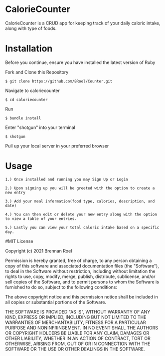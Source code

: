 # CalorieCounter

CalorieCounter is a CRUD app for keeping track of your daily caloric intake, along with type of foods.

# Installation

Before you continue, ensure you have installed the latest version of Ruby

Fork and Clone this Repository
```
$ git clone https://github.com/BRoel/Counter.git
```
Navigate to caloriecounter
```
$ cd caloriecounter
```
Run
```
$ bundle install
```
Enter "shotgun" into your terminal
```
$ shotgun
```
Pull up your local server in your preferred browser

# Usage
```
1.) Once installed and running you may Sign Up or Login
```
```
2.) Upon signing up you will be greeted with the option to create a new entry
```
```
3.) Add your meal information(food type, calories, description, and date)
```
```
4.) You can then edit or delete your new entry along with the option to view a table of your entries.
```
```
5.) Lastly you can view your total caloric intake based on a specific day.
```
#MIT License

Copyright (c) 2021 Brennan Roel

Permission is hereby granted, free of charge, to any person obtaining a copy
of this software and associated documentation files (the "Software"), to deal
in the Software without restriction, including without limitation the rights
to use, copy, modify, merge, publish, distribute, sublicense, and/or sell
copies of the Software, and to permit persons to whom the Software is
furnished to do so, subject to the following conditions:

The above copyright notice and this permission notice shall be included in all
copies or substantial portions of the Software.

THE SOFTWARE IS PROVIDED "AS IS", WITHOUT WARRANTY OF ANY KIND, EXPRESS OR
IMPLIED, INCLUDING BUT NOT LIMITED TO THE WARRANTIES OF MERCHANTABILITY,
FITNESS FOR A PARTICULAR PURPOSE AND NONINFRINGEMENT. IN NO EVENT SHALL THE
AUTHORS OR COPYRIGHT HOLDERS BE LIABLE FOR ANY CLAIM, DAMAGES OR OTHER
LIABILITY, WHETHER IN AN ACTION OF CONTRACT, TORT OR OTHERWISE, ARISING FROM,
OUT OF OR IN CONNECTION WITH THE SOFTWARE OR THE USE OR OTHER DEALINGS IN THE
SOFTWARE.
